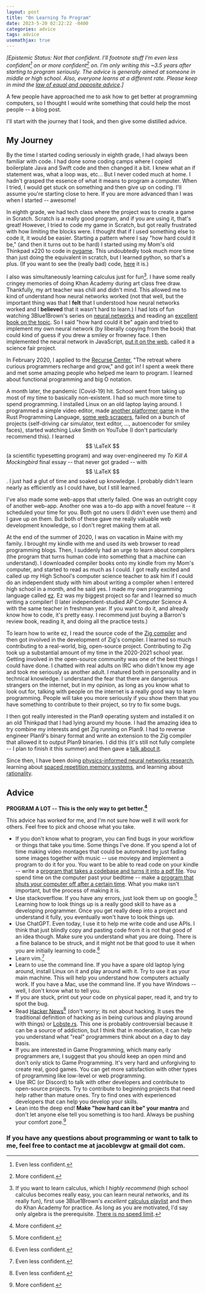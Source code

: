 ```yaml
---
layout: post
title: "On Learning To Program"
date: 2023-5-20 02:22:22 -0400
categories: advice
tags: advice
usemathjax: true
---
```


*[Epistemic Status: Not that confident. I'll footnote stuff I'm even less confident[^1] on or more confident[^2] on. I'm only writing this ~3.5 years after starting to program seriously. The advice is generally aimed at someone in middle or high school. Also, everyone learns at a different rate. Please keep in mind the [law of equal and opposite advice](https://slatestarcodex.com/2014/03/24/should-you-reverse-any-advice-you-hear/).]*


A few people have approached me to ask how to get better at programming computers, so I thought I would write something that could help the most people -- a blog post.

I'll start with the journey that I took, and then give some distilled advice.
## My Journey

By the time I started coding seriously in eighth grade, I had always been familiar with code. I had done some coding camps where I copied boilerplate Java and Swift code and then changed it a bit. I knew what an if statement was, what a loop was, etc... But I never coded much at home. I hadn't grasped the essence of what it means to program a computer. When I tried, I would get stuck on something and then give up on coding. I'll assume you're starting close to here. If you are more advanced than I was when I started -- awesome!


In eighth grade, we had tech class where the project was to create a game in Scratch. Scratch is a really good program, and if you are using it, that's great! However, I tried to code my game in Scratch, but got really frustrated with how limiting the blocks were. I thought that if I used something else to code it, it would be easier. Starting a pattern where I say "how hard could it be," (and then it turns out to be hard) I started using my Mom's old Thinkpad x220 to code in [pygame](https://www.pygame.org/news). This undoubtedly took much more time than just doing the equivalent in scratch, but I learned python, so that's a plus. (If you want to see the (really bad) code, [here](https://github.com/g-w1/JacobsGameForTech/blob/master/jacobs_game_source.py) it is.)

I also was simultaneously learning calculus just for fun[^3]. I have some really cringey memories of doing Khan Academy during art class free draw. Thankfully, my art teacher was chill and didn't mind. This allowed me to kind of understand how neural networks worked (not that well, but the important thing was that I **felt** that I understood how neural networks worked and I **believed** that it wasn't hard to learn.) I had lots of fun watching 3Blue1Brown's series on [neural networks](https://www.3blue1brown.com/topics/neural-networks) and reading an [excellent book on the topic](http://neuralnetworksanddeeplearning.com/). So I said "how hard could it be" again and tried to implement my own neural network (by liberally copying from the book) that could kind of guess if you drew a smiley or frowney face. I then implemented the neural network in JavaScript, [put it on the web](https://g-w1.github.io/first-ML/), called it a science fair project.

In February 2020, I applied to the [Recurse Center](https://recurse.com), "The retreat where curious programmers recharge and grow," and got in! I spent a week there and met some amazing people who helped me learn to program. I learned about functional programming and big O notation.

A month later, the pandemic (Covid-19) hit. School went from taking up most of my time to basically non-existent. I had so much more time to spend programming. I installed Linux on an old laptop laying around. I programmed a simple video editor, made [another platformer game](https://github.com/g-w1/rust_game) in the Rust Programming Language, [some web scrapers](https://github.com/g-w1/toys), failed on a bunch of projects (self-driving car simulator, text editor, ..., autoencoder for smiley faces), started watching Luke Smith on YouTube (I don't particularly recommend this). I learned $$ \LaTeX $$ (a scientific typesetting program) and way over-engineered my *To Kill A Mockingbird* final essay -- that never got graded -- with $$ \LaTeX $$. I just had a glut of time and soaked up knowledge. I probably didn't learn nearly as efficiently as I could have, but I still learned.

I've also made some web-apps that utterly failed. One was an outright copy of another web-app. Another one was a to-do app with a novel feature -- it scheduled your time for you. Both got no users (I didn't even use them) and I gave up on them. But both of these gave me really valuable web development knowledge, so I don't regret making them at all.

At the end of the summer of 2020, I was on vacation in Maine with my family. I brought my kindle with me and used its web browser to read programming blogs. Then, I suddenly had an urge to learn about compilers (the program that turns human code into something that a machine can understand). I downloaded compiler books onto my kindle from my Mom's computer, and started to read as much as I could. I got really excited and called up my High School's computer science teacher to ask him if I could do an independent study with him about writing a compiler when I entered high school in a month, and he said yes. I made my own programming language called [ez](https://github.com/g-w1/ezc). Ez was my biggest project so far and I learned so much writing a compiler! (I later independent-studied AP Computer Science A with the same teacher in freshman year. If you want to do it, and already know how to code, it's pretty easy. I recommend just buying a Barron's review book, reading it, and doing all the practice tests.)

To learn how to write ez, I read the source code of the [Zig compiler](https://github.com/ziglang/zig) and then got involved in the development of Zig's compiler. I learned so much contributing to a real-world, big, open-source project. Contributing to Zig took up a substantial amount of my time in the 2020-2021 school year. Getting involved in the open-source community was one of the best things I could have done. I chatted with real adults on IRC who didn't know my age and took me seriously as another adult. I matured both in personality and in technical knowledge. I understand the fear that there are dangerous strangers on the internet, but in my opinion, as long as you know what to look out for, talking with people on the internet is a really good way to learn programming. People will take you more seriously if you show them that you have something to contribute to their project, so try to fix some bugs.

I then got really interested in the Plan9 operating system and installed it on an old Thinkpad that I had lying around my house. I had the amazing idea to try combine my interests and get Zig running on Plan9. I had to reverse engineer Plan9's binary format and write an extension to the Zig compiler that allowed it to output Plan9 binaries. I did this (it's still not fully complete -- I plan to finish it this summer) and then gave a [talk about it](https://www.youtube.com/watch?v=Z6c1JUBciIA).

Since then, I have been doing [physics-informed neural networks research](https://lu.seas.upenn.edu/people/), learning about [spaced repetition memory systems](http://augmentingcognition.com/ltm.html), and learning about [rationality](https://lesswrong.com).

## Advice

**PROGRAM A LOT -- This is the only way to get better.[^2]**

This advice has worked for me, and I'm not sure how well it will work for others. Feel free to pick and choose what you take.
* If you don't know what to program, you can find bugs in your workflow or things that take you time. Some things I've done. If you spend a lot of time making video montages that could be automated by just fading some images together with music -- use moviepy and implement a program to do it for you. You want to be able to read code on your kindle -- write a [program that takes a codebase and turns it into a pdf file](https://github.com/g-w1/pdfcr). You spend time on the computer past your bedtime -- make a [program that shuts your computer off after a certain time](https://github.com/g-w1/ulysses). What you make isn't important, but the process of making it is.
* Use stackoverflow. If you have any errors, just look them up on google.[^2] Learning how to look things up is a really good skill to have as a developing programmer. Once you get really deep into a project and understand it fully, you eventually won't have to look things up.
* Use ChatGPT. Even today, I use it to help me write code and use APIs. I think that just blindly copy and pasting code from it is not that good of an idea though. Make sure you understand what you are doing. There is a fine balance to be struck, and it might not be that good to use it when you are initially learning to code.[^1]
* Learn vim.[^1]
* Learn to use the command line. If you have a spare old laptop lying around, install Linux on it and play around with it. Try to use it as your main machine. This will help you understand how computers actually work. If you have a Mac, use the command line. If you have Windows -- well, I don't know what to tell you.
* If you are stuck, print out your code on physical paper, read it, and try to spot the bug.
* Read [Hacker News](https://news.ycombinator.com)[^1] (don't worry; its not about hacking. It uses the traditional definition of hacking as in being curious and playing around with things) or [Lobste.rs](https://lobste.rs). This one is probably controversial because it can be a source of addiction, but I think that in moderation, it can help you understand what "real" programmers think about on a day to day basis.
* If you are interested in Game Programming, which many early programmers are, I suggest that you should keep an open mind and don't only stick to Game Programming. It's very hard and unforgiving to create real, good games. You can get more satisfaction with other types of programming like low-level or web programming.
* Use IRC (or Discord) to talk with other developers and contribute to open-source projects. Try to contribute to beginning projects that need help rather than mature ones. Try to find ones with experienced developers that can help you develop your skills.
* Lean into the deep end! **Make "how hard can it be" your mantra** and don't let anyone else tell you something is too hard. Always be pushing your comfort zone.[^2]


### If you have any questions about programming or want to talk to me, feel free to contact me at jacoblevgw at gmail dot com.

[^1]: Even less confident.
[^2]: More confident.
[^3]: If you want to learn calculus, which I *highly recommend* (high school calculus becomes really easy, you can learn neural networks, and its really fun), first use 3Blue1Brown's *excellent* [calculus playlist](https://www.youtube.com/watch?v=WUvTyaaNkzM&list=PL0-GT3co4r2wlh6UHTUeQsrf3mlS2lk6x) and then do Khan Academy for practice. As long as you are motivated, I'd say only algebra is the prerequisite. [There is no speed limit](https://sive.rs/kimo).
